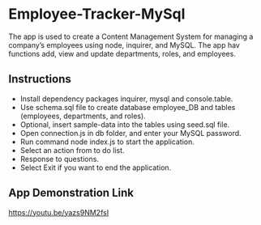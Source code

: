# Employee-Tracker-MySql
The app is used to create a Content Management System for managing a company’s employees using node, inquirer, and MySQL. The app hav functions add, view and update departments, roles, and employees. 

## Instructions
-	Install dependency packages inquirer, mysql and console.table.
-	Use schema.sql file to create database employee_DB and tables (employees, departments, and roles).
-	Optional, insert sample-data into the tables using seed.sql file.
- Open connection.js in db folder, and enter your MySQL password.
-	Run command node index.js to start the application.
-	Select an action from to do list.
-	Response to questions.
-	Select Exit if you want to end the application.

## App Demonstration Link
https://youtu.be/yazs9NM2fsI